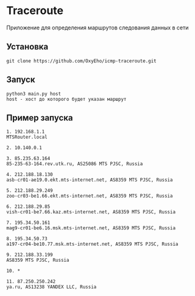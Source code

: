 # Traceroute    
Приложение для определения маршрутов следования данных в сети
## Установка 

    git clone https://github.com/OxyEho/icmp-traceroute.git

## Запуск 
    
    python3 main.py host 
    host - хост до которого будет указан маршрут

## Пример запуска

    1. 192.168.1.1
    MTSRouter.local
    
    2. 10.140.0.1
    
    3. 85.235.63.164
    85-235-63-164.rev.utk.ru, AS25086 MTS PJSC, Russia
    
    4. 212.188.18.130
    asb-cr01-ae19.0.ekt.mts-internet.net, AS8359 MTS PJSC, Russia
    
    5. 212.188.29.249
    zoo-cr03-be1.66.ekt.mts-internet.net, AS8359 MTS PJSC, Russia
    
    6. 212.188.29.85
    vish-cr01-be7.66.kaz.mts-internet.net, AS8359 MTS PJSC, Russia
    
    7. 195.34.50.161
    mag9-cr01-be6.16.msk.mts-internet.net, AS8359 MTS PJSC, Russia
    
    8. 195.34.50.73
    a197-cr04-be10.77.msk.mts-internet.net, AS8359 MTS PJSC, Russia
    
    9. 212.188.33.199
    AS8359 MTS PJSC, Russia
    
    10. *
    
    11. 87.250.250.242
    ya.ru, AS13238 YANDEX LLC, Russia
